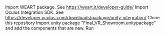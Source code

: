 Import WEART package. See https://weart.it/developer-guide/
Import Oculus Integration SDK. See https://developer.oculus.com/downloads/package/unity-integration/
Clone this repository
Import unity package "Final_VR_Showroom.unitypackage" and add the components that are new.
Run
